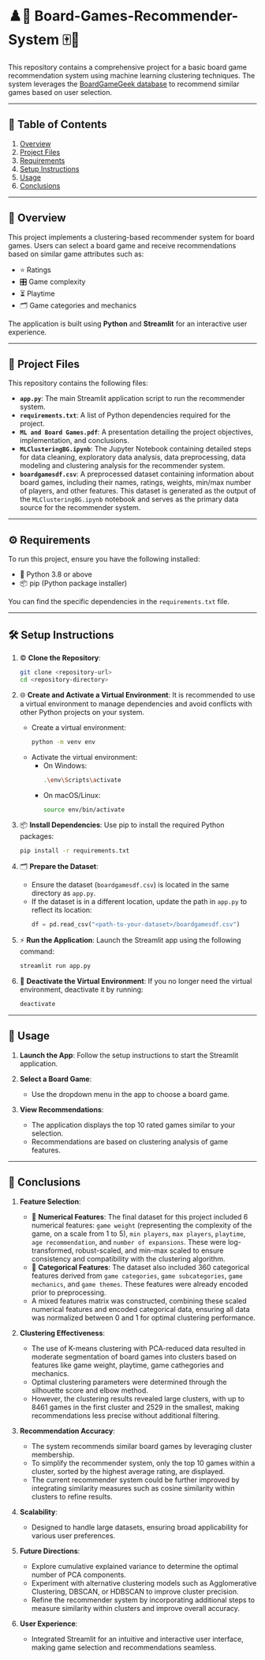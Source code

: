 # ♟️🎲 Board-Games-Recommender-System 🀄🧩
This repository contains a comprehensive project for a basic board game recommendation system using machine learning clustering techniques. The system leverages the [BoardGameGeek database](https://www.kaggle.com/datasets/seanthemalloy/board-game-geek-database) to recommend similar games based on user selection.

---

## 📑 Table of Contents

1. [Overview](#-overview)
2. [Project Files](#-project-files)
3. [Requirements](#-requirements)
4. [Setup Instructions](#-setup-instructions)
5. [Usage](#-usage)
6. [Conclusions](#-conclusions)

---

## 📜 Overview

This project implements a clustering-based recommender system for board games. Users can select a board game and receive recommendations based on similar game attributes such as:
- ⭐ Ratings
- 🎛 Game complexity
- ⏳ Playtime
- 🗂 Game categories and mechanics

The application is built using **Python** and **Streamlit** for an interactive user experience.

---

## 📂 Project Files

This repository contains the following files:

- **`app.py`**: The main Streamlit application script to run the recommender system.
- **`requirements.txt`**: A list of Python dependencies required for the project.
- **`ML and Board Games.pdf`**: A presentation detailing the project objectives, implementation, and conclusions.
- **`MLClusteringBG.ipynb`**: The Jupyter Notebook containing detailed steps for data cleaning, exploratory data analysis, data preprocessing, data modeling and clustering analysis for the recommender system.
- **`boardgamesdf.csv`**: A preprocessed dataset containing information about board games, including their names, ratings, weights, min/max number of players, and other features. This dataset is generated as the output of the `MLClusteringBG.ipynb` notebook and serves as the primary data source for the recommender system.
  
---

## ⚙ Requirements

To run this project, ensure you have the following installed:

- 🐍 Python 3.8 or above
- 📦 pip (Python package installer)

You can find the specific dependencies in the `requirements.txt` file.

---

## 🛠️ Setup Instructions

1. © **Clone the Repository**:
   ```bash
   git clone <repository-url>
   cd <repository-directory>

2. 🌐 **Create and Activate a Virtual Environment**:
   It is recommended to use a virtual environment to manage dependencies and avoid conflicts with other Python projects on your system.

   - Create a virtual environment:
     ```bash
     python -m venv env
     ```
   - Activate the virtual environment:
     - On Windows:
       ```bash
       .\env\Scripts\activate
       ```
     - On macOS/Linux:
       ```bash
       source env/bin/activate
       ```
       
3. 📦 **Install Dependencies**:
   Use pip to install the required Python packages:
   ```bash
   pip install -r requirements.txt

4. 🗂️ **Prepare the Dataset**:
   - Ensure the dataset (`boardgamesdf.csv`) is located in the same directory as `app.py`.
   - If the dataset is in a different location, update the path in `app.py` to reflect its location:
     ```python
     df = pd.read_csv("<path-to-your-dataset>/boardgamesdf.csv")
     ```

5. ⚡ **Run the Application**:
   Launch the Streamlit app using the following command:
   ```bash
   streamlit run app.py

6. 🛑 **Deactivate the Virtual Environment**:
   If you no longer need the virtual environment, deactivate it by running:
   ```bash
   deactivate
   
---

## 🚀 Usage

1. **Launch the App**:
   Follow the setup instructions to start the Streamlit application.

2. **Select a Board Game**:
   - Use the dropdown menu in the app to choose a board game.

3. **View Recommendations**:
   - The application displays the top 10 rated games similar to your selection.
   - Recommendations are based on clustering analysis of game features.
     
---

## 🎯 Conclusions

1. **Feature Selection**:
   - 🧮 **Numerical Features**: The final dataset for this project included 6 numerical features: `game weight` (representing the complexity of the game, on a scale from 1 to 5), `min players`, `max players`, `playtime`, `age recommendation`, and `number of expansions`. These were log-transformed, robust-scaled, and min-max scaled to ensure consistency and compatibility with the clustering algorithm.
   - 📂 **Categorical Features**: The dataset also included 360 categorical features derived from `game categories`, `game subcategories`, `game mechanics`, and `game themes`. These features were already encoded prior to preprocessing.
   - A mixed features matrix was constructed, combining these scaled numerical features and encoded categorical data, ensuring all data was normalized between 0 and 1 for optimal clustering performance.
  
2. **Clustering Effectiveness**:
   - The use of K-means clustering with PCA-reduced data resulted in moderate segmentation of board games into clusters based on features like game weight, playtime, game cathegories and mechanics.
   - Optimal clustering parameters were determined through the silhouette score and elbow method.
   - However, the clustering results revealed large clusters, with up to 8461 games in the first cluster and 2529 in the smallest, making recommendations less precise without additional filtering.

3. **Recommendation Accuracy**:
   - The system recommends similar board games by leveraging cluster membership.
   - To simplify the recommender system, only the top 10 games within a cluster, sorted by the highest average rating, are displayed.
   - The current recommender system could be further improved by integrating similarity measures such as cosine similarity within clusters to refine results.

4. **Scalability**:
   - Designed to handle large datasets, ensuring broad applicability for various user preferences.
  
5. **Future Directions**:
   - Explore cumulative explained variance to determine the optimal number of PCA components.
   - Experiment with alternative clustering models such as Agglomerative Clustering, DBSCAN, or HDBSCAN to improve cluster precision.
   - Refine the recommender system by incorporating additional steps to measure similarity within clusters and improve overall accuracy.

6. **User Experience**:
   - Integrated Streamlit for an intuitive and interactive user interface, making game selection and recommendations seamless.

